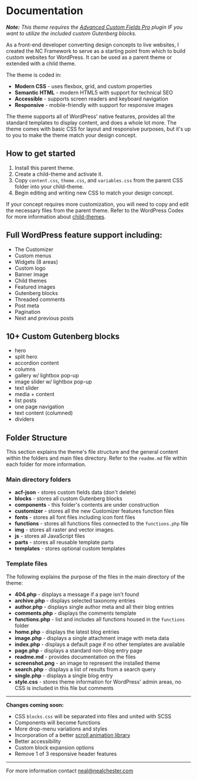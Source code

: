 # Documentation

***Note:** This theme requires the [Advanced Custom Fields Pro](https://www.advancedcustomfields.com/pro/) plugin IF you want to utilize the included custom Gutenberg blocks.*

As a front-end developer converting design concepts to live websites, I created the NC Framework to serve as a starting point from which to build custom websites for WordPress. It can be used as a parent theme or extended with a child theme. 

The theme is coded in:

* **Modern CSS** - uses flexbox, grid, and custom properties
* **Semantic HTML** - modern HTML5 with support for technical SEO
* **Accessible** - supports screen readers and keyboard navigation
* **Responsive** - mobile-friendly with support for responsive images

The theme supports all of WordPress' native features, provides all the standard templates to display content, and does a whole lot more. The theme comes with basic CSS for layout and responsive purposes, but it's up to you to make the theme match your design concept.

## How to get started

1. Install this parent theme.
2. Create a child-theme and activate it. 
3. Copy `content.css`, `theme.css`, and `variables.css` from the parent CSS folder into your child-theme.
4. Begin editing and writing new CSS to match your design concept. 

If your concept requires more customization, you will need to copy and edit the necessary files from the parent theme. Refer to the WordPress Codex for more information about [child-themes](https://developer.wordpress.org/themes/advanced-topics/child-themes/).

## Full WordPress feature support including:

  * The Customizer
  * Custom menus
  * Widgets (8 areas)
  * Custom logo
  * Banner image
  * Child themes
  * Featured images
  * Gutenberg blocks
  * Threaded comments
  * Post meta
  * Pagination
  * Next and previous posts

## 10+ Custom Gutenberg blocks

  * hero
  * split hero
  * accordion content
  * columns
  * gallery w/ lightbox pop-up
  * image slider w/ lightbox pop-up
  * text slider
  * media + content
  * list posts
  * one page navigation
  * text content (columned)
  * dividers


## Folder Structure

This section explains the theme's file structure and the general content within the folders and main files directory. Refer to the `readme.md` file within each folder for more information.

### Main directory folders

* **acf-json** - stores custom fields data (don't delete)
* **blocks** - stores all custom Gutenberg blocks
* **components** - this folder's contents are under construction
* **customizer** - stores all the new Customizer features function files
* **fonts** - stores all font files including icon font files
* **functions** - stores all functions files connected to the `functions.php` file
* **img** - stores all raster and vector images.
* **js** - stores all JavaScript files
* **parts** - stores all reusable template parts
* **templates** - stores optional custom templates

### Template files
The following explains the purpose of the files in the main directory of the theme:

* **404.php** - displays a message if a page isn't found
* **archive.php** - displays selected taxonomy entries
* **author.php** - displays single author meta and all their blog entries
* **comments.php** - displays the comments template
* **functions.php** - list and includes all functions housed in the `functions` folder 
* **home.php** - displays the latest blog entries 
* **image.php** - displays a single attachment image with meta data
* **index.php** - displays a default page if no other templates are available
* **page.php** - displays a standard non-blog entry page
* **readme.md** - provides documentation on the files
* **screenshot.png** - an image to represent the installed theme
* **search.php** - displays a list of results from a search query
* **single.php** - displays a single blog entry
* **style.css** - stores theme information for WordPress' admin areas, no CSS is included in this file but comments

***

**Changes coming soon:**

* CSS `blocks.css` will be separated into files and united with SCSS
* Components will become functions
* More drop-menu variations and styles
* Incorporation of a better [scroll animation library](https://greensock.com/)
* Better accessibility
* Custom block expansion options
* Remove 1 of 3 responsive header features

***

For more information contact neal@nealchester.com